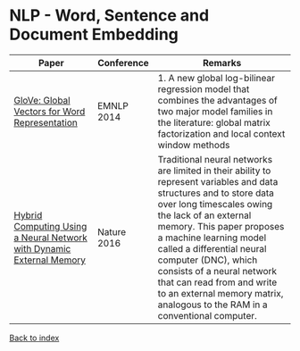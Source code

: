 # NLP - Word, Sentence and Document Embedding
|Paper|Conference|Remarks
|--|--|--|
|[GloVe: Global Vectors for Word Representation](https://www.aclweb.org/anthology/D14-1162)|EMNLP 2014|1.  A new global log-bilinear regression model that combines the advantages of two major model families in the literature: global matrix factorization and local context window methods|
|[Hybrid Computing Using a Neural Network with Dynamic External Memory](https://www.nature.com/articles/nature20101)|Nature 2016| Traditional neural networks are limited in their ability to represent variables and data structures and to store data over long timescales owing the lack of an external memory. This paper proposes a machine learning model called a differential neural computer (DNC), which consists of a neural network that can read from and write to an external memory matrix, analogous to the RAM in a conventional computer.|

[Back to index](../README.md)

<!--stackedit_data:
eyJoaXN0b3J5IjpbMTU1Nzk2MDEyNl19
-->